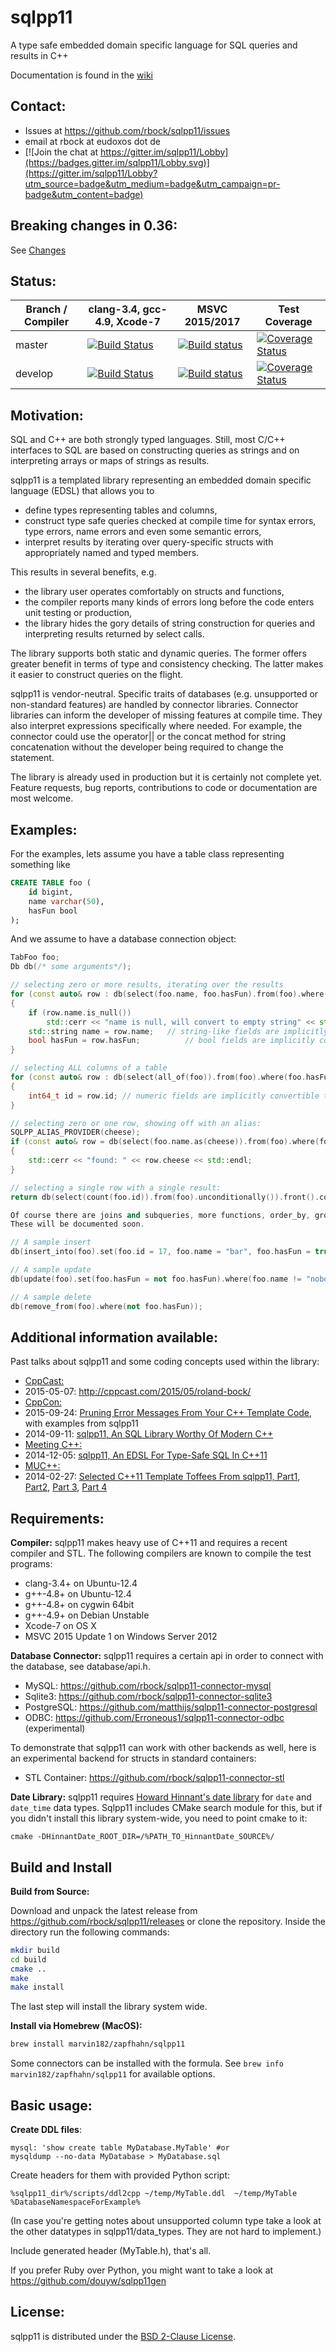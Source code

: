sqlpp11
=======
A type safe embedded domain specific language for SQL queries and results in C++

Documentation is found in the [wiki](https://github.com/rbock/sqlpp11/wiki)

Contact:
--------
  * Issues at https://github.com/rbock/sqlpp11/issues
  * email at rbock at eudoxos dot de
  * [![Join the chat at https://gitter.im/sqlpp11/Lobby](https://badges.gitter.im/sqlpp11/Lobby.svg)](https://gitter.im/sqlpp11/Lobby?utm_source=badge&utm_medium=badge&utm_campaign=pr-badge&utm_content=badge)

Breaking changes in 0.36:
-------------------------
See [Changes](ChangeLog.md)

Status:
-------

Branch / Compiler | clang-3.4,  gcc-4.9, Xcode-7   |  MSVC 2015/2017  | Test Coverage
------------------| -------------------------------|-------------|---------------
master | [![Build Status](https://travis-ci.org/rbock/sqlpp11.svg?branch=master)](https://travis-ci.org/rbock/sqlpp11?branch=master) | [![Build status](https://ci.appveyor.com/api/projects/status/eid7mwqgavo0h61h/branch/master?svg=true)](https://ci.appveyor.com/project/rbock/sqlpp11/branch/master) | [![Coverage Status](https://coveralls.io/repos/rbock/sqlpp11/badge.svg?branch=master)](https://coveralls.io/r/rbock/sqlpp11?branch=master)
develop | [![Build Status](https://travis-ci.org/rbock/sqlpp11.svg?branch=develop)](https://travis-ci.org/rbock/sqlpp11?branch=develop) | [![Build status](https://ci.appveyor.com/api/projects/status/eid7mwqgavo0h61h/branch/develop?svg=true)](https://ci.appveyor.com/project/rbock/sqlpp11/branch/develop) | [![Coverage Status](https://coveralls.io/repos/rbock/sqlpp11/badge.svg?branch=develop)](https://coveralls.io/r/rbock/sqlpp11?branch=develop)

Motivation:
-----------
SQL and C++ are both strongly typed languages. Still, most C/C++ interfaces to SQL are based on constructing queries as strings and on interpreting arrays or maps of strings as results.

sqlpp11 is a templated library representing an embedded domain specific language (EDSL) that allows you to

  * define types representing tables and columns,
  * construct type safe queries checked at compile time for syntax errors, type errors, name errors and even some semantic errors,
  * interpret results by iterating over query-specific structs with appropriately named and typed members.

This results in several benefits, e.g.

  * the library user operates comfortably on structs and functions,
  * the compiler reports many kinds of errors long before the code enters unit testing or production,
  * the library hides the gory details of string construction for queries and interpreting results returned by select calls.

The library supports both static and dynamic queries. The former offers greater benefit in terms of type and consistency checking. The latter makes it easier to construct queries on the flight.

sqlpp11 is vendor-neutral. Specific traits of databases (e.g. unsupported or non-standard features) are handled by connector libraries. Connector libraries can inform the developer of missing features at compile time. They also interpret expressions specifically where needed. For example, the connector could use the operator|| or the concat method for string concatenation without the developer being required to change the statement.

The library is already used in production but it is certainly not complete yet. Feature requests, bug reports, contributions to code or documentation are most welcome.

Examples:
---------
For the examples, lets assume you have a table class representing something like

```SQL
CREATE TABLE foo (
    id bigint,
    name varchar(50),
    hasFun bool
);
```

And we assume to have a database connection object:

```C++
TabFoo foo;
Db db(/* some arguments*/);

// selecting zero or more results, iterating over the results
for (const auto& row : db(select(foo.name, foo.hasFun).from(foo).where(foo.id > 17 and foo.name.like("%bar%"))))
{
    if (row.name.is_null())
        std::cerr << "name is null, will convert to empty string" << std::endl;
    std::string name = row.name;   // string-like fields are implicitly convertible to string
    bool hasFun = row.hasFun;          // bool fields are implicitly convertible to bool
}

// selecting ALL columns of a table
for (const auto& row : db(select(all_of(foo)).from(foo).where(foo.hasFun or foo.name == "joker")))
{
    int64_t id = row.id; // numeric fields are implicitly convertible to numeric c++ types
}

// selecting zero or one row, showing off with an alias:
SQLPP_ALIAS_PROVIDER(cheese);
if (const auto& row = db(select(foo.name.as(cheese)).from(foo).where(foo.id == 17)))
{
    std::cerr << "found: " << row.cheese << std::endl;
}

// selecting a single row with a single result:
return db(select(count(foo.id)).from(foo).unconditionally()).front().count;

Of course there are joins and subqueries, more functions, order_by, group_by etc.
These will be documented soon.

// A sample insert
db(insert_into(foo).set(foo.id = 17, foo.name = "bar", foo.hasFun = true));

// A sample update
db(update(foo).set(foo.hasFun = not foo.hasFun).where(foo.name != "nobody"));

// A sample delete
db(remove_from(foo).where(not foo.hasFun));
```

Additional information available:
---------------------------------
Past talks about sqlpp11 and some coding concepts used within the library:

  * [CppCast:](http://cppcast.com)
   * 2015-05-07: http://cppcast.com/2015/05/roland-bock/
  * [CppCon:](http://cppcon.org)
   * 2015-09-24: [Pruning Error Messages From Your C++ Template Code](https://www.youtube.com/watch?v=2ISqFW9fRws), with examples from sqlpp11
   * 2014-09-11: [sqlpp11, An SQL Library Worthy Of Modern C++](https://www.youtube.com/watch?v=cJPAjhBm-HQ)
  * [Meeting C++:](http://meetingcpp.com)
   * 2014-12-05: [sqlpp11, An EDSL For Type-Safe SQL In C++11](https://www.youtube.com/watch?v=9Hjfg9IfzhU)
  * [MUC++:](http://www.meetup.com/MUCplusplus/)
   * 2014-02-27: [Selected C++11 Template Toffees From sqlpp11, Part1](https://www.youtube.com/watch?v=hXnGFYNbmXg), [Part2](https://www.youtube.com/watch?v=WPCV6dvxZ_U), [Part 3](https://www.youtube.com/watch?v=eB7hd_KjTig), [Part 4](https://www.youtube.com/watch?v=NBfqzcN0_EQ)




Requirements:
-------------
__Compiler:__
sqlpp11 makes heavy use of C++11 and requires a recent compiler and STL. The following compilers are known to compile the test programs:

  * clang-3.4+ on Ubuntu-12.4
  * g++-4.8+ on Ubuntu-12.4
  * g++-4.8+ on cygwin 64bit
  * g++-4.9+ on Debian Unstable
  * Xcode-7 on OS X
  * MSVC 2015 Update 1 on Windows Server 2012

__Database Connector:__
sqlpp11 requires a certain api in order to connect with the database, see database/api.h.

  * MySQL: https://github.com/rbock/sqlpp11-connector-mysql
  * Sqlite3: https://github.com/rbock/sqlpp11-connector-sqlite3
  * PostgreSQL: https://github.com/matthijs/sqlpp11-connector-postgresql
  * ODBC: https://github.com/Erroneous1/sqlpp11-connector-odbc (experimental)

To demonstrate that sqlpp11 can work with other backends as well, here is an experimental backend for structs in standard containers:

  * STL Container: https://github.com/rbock/sqlpp11-connector-stl

__Date Library:__
sqlpp11 requires [Howard Hinnant's date library](https://github.com/HowardHinnant/date) for `date` and `date_time` data types. Sqlpp11 includes CMake search module for this, but if you didn't install this library system-wide, you need to point cmake to it:

```
cmake -DHinnantDate_ROOT_DIR=/%PATH_TO_HinnantDate_SOURCE%/
```

Build and Install
-----------------
__Build from Source:__

Download and unpack the latest release from https://github.com/rbock/sqlpp11/releases or clone the repository. Inside the directory run the following commands:

```bash
mkdir build
cd build
cmake ..
make
make install
```

The last step will install the library system wide.

__Install via Homebrew (MacOS):__

```bash
brew install marvin182/zapfhahn/sqlpp11
```

Some connectors can be installed with the formula. See `brew info marvin182/zapfhahn/sqlpp11` for available options.


Basic usage:
-------------

__Create DDL files__:
``` 
mysql: 'show create table MyDatabase.MyTable' #or
mysqldump --no-data MyDatabase > MyDatabase.sql

```
Create headers for them with provided Python script:
```
%sqlpp11_dir%/scripts/ddl2cpp ~/temp/MyTable.ddl  ~/temp/MyTable %DatabaseNamespaceForExample%
```
(In case you're getting notes about unsupported column type take a look at the other datatypes in sqlpp11/data_types. They are not hard to implement.)

Include generated header (MyTable.h), that's all.

If you prefer Ruby over Python, you might want to take a look at https://github.com/douyw/sqlpp11gen

License:
-------------
sqlpp11 is distributed under the [BSD 2-Clause License](https://github.com/rbock/sqlpp11/blob/master/LICENSE).

